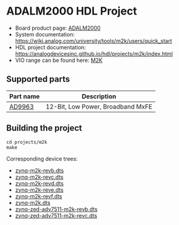 # ADALM2000 HDL Project

- Board product page: [ADALM2000](https://www.analog.com/adalm2000)
- System documentation: https://wiki.analog.com/university/tools/m2k/users/quick_start
- HDL project documentation: https://analogdevicesinc.github.io/hdl/projects/m2k/index.html
- VIO range can be found here: [M2K](https://wiki.analog.com/university/tools/m2k/devs/intro)

## Supported parts

| Part name                                      | Description                                                  |
|------------------------------------------------|--------------------------------------------------------------|
| [AD9963](https://www.analog.com/ad9963)        | 12-Bit, Low Power, Broadband MxFE                            |

## Building the project

```
cd projects/m2k
make
```

Corresponding device trees:
- [zynq-m2k-revb.dts](https://github.com/analogdevicesinc/linux/blob/main/arch/arm/boot/dts/xilinx/zynq-m2k-revb.dts)
- [zynq-m2k-revc.dts](https://github.com/analogdevicesinc/linux/blob/main/arch/arm/boot/dts/xilinx/zynq-m2k-revc.dts)
- [zynq-m2k-revd.dts](https://github.com/analogdevicesinc/linux/blob/main/arch/arm/boot/dts/xilinx/zynq-m2k-revd.dts)
- [zynq-m2k-reve.dts](https://github.com/analogdevicesinc/linux/blob/main/arch/arm/boot/dts/xilinx/zynq-m2k-reve.dts)
- [zynq-m2k-revf.dts](https://github.com/analogdevicesinc/linux/blob/main/arch/arm/boot/dts/xilinx/zynq-m2k-revf.dts)
- [zynq-m2k.dts](https://github.com/analogdevicesinc/linux/blob/main/arch/arm/boot/dts/xilinx/zynq-m2k.dts)
- [zynq-zed-adv7511-m2k-revb.dts](https://github.com/analogdevicesinc/linux/blob/main/arch/arm/boot/dts/xilinx/zynq-zed-adv7511-m2k-revb.dts)
- [zynq-zed-adv7511-m2k-revc.dts](https://github.com/analogdevicesinc/linux/blob/main/arch/arm/boot/dts/xilinx/zynq-zed-adv7511-m2k-revc.dts)
